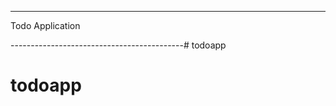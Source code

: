 ------------------------------------------

Todo Application

-------------------------------------------# todoapp
# todoapp

